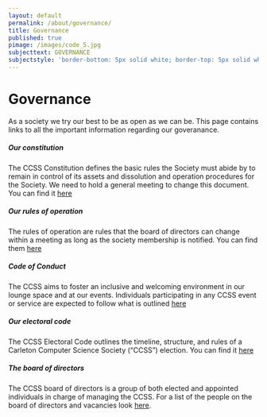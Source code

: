 ```yaml
---
layout: default
permalink: /about/governance/
title: Governance
published: true
pimage: /images/code_5.jpg
subjecttext: GOVERNANCE
subjectstyle: 'border-bottom: 5px solid white; border-top: 5px solid white;'
---
```

<div class='content-wrap'>
  <h1>Governance</h1>

  <p>As a society we try our best to be as open as we can be. This page contains links to all the important information regarding our goveranance.</p>
  <h5>Our constitution</h5>
  <p>The CCSS Constitution defines the basic rules the Society must abide by
  to remain in control of its assets and dissolution and operation procedures
  for the Society. We need to hold a general meeting to change this document. You can find it <a href="https://docs.google.com/document/d/1qjUtn-7BfmmLniZZDFm3mfygoKr1cPsf8yWleRk_baU/edit?usp=sharing" target="_blank">here</a></p>

  <h5>Our rules of operation</h5>
  <p>The rules of operation are rules that the board of directors can change
  within a meeting as long as the society membership is notified. You can
  find them <a href="https://docs.google.com/document/d/1GdX5OPCI5gdbViDAfCIbFto6tgNxH-gwHzLy9e2S3o8/edit?usp=sharing" target="_blank">here</a></p>

  <h5>Code of Conduct</h5>
  <p>The CCSS aims to foster an inclusive and welcoming environment in our lounge space and at our events. Individuals participating in any CCSS event or service are expected to follow what is outlined <a href="https://docs.google.com/document/d/1TTkDQtwMI3NfYDknUdlibpJzmvClc06_CTa8eaGDSIc/edit?fbclid=IwAR2S1xOydGXNGuUk5_KTodh0aljQl3Q1JVpsiMpkEyYn8TiZS2Qb8deZpZs" target="_blank">here</a></p>

  <h5>Our electoral code</h5>
  <p>The CCSS Electoral Code outlines the timeline, structure, and rules of a Carleton
  Computer Science Society (“CCSS”) election. You can find it <a href="https://docs.google.com/document/d/1v66nTxoRgAYNnXLr3ZIAhjkyiHMRGUoK3rH9rmLL478/edit?usp=sharing" target="_blank">here</a></p>

  <h5>The board of directors</h5>
  <p>The CCSS board of directors is a group of both elected and appointed
  individuals in charge of managing the CCSS. For a list of the people
  on the board of directors and vacancies look <a href="https://docs.google.com/document/d/1p5wtaC4HHkZ22oF5IOCVIoCNwzcxfI3XUit_ZuaT0Lg/edit?usp=sharing" target="_blank">here</a>.</p>
</div>

